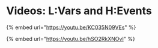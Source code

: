 # Videos: L:Vars and H:Events

{% embed url="https://youtu.be/KC035N09VEs" %}

{% embed url="https://youtu.be/hSO2RkXNOvI" %}



